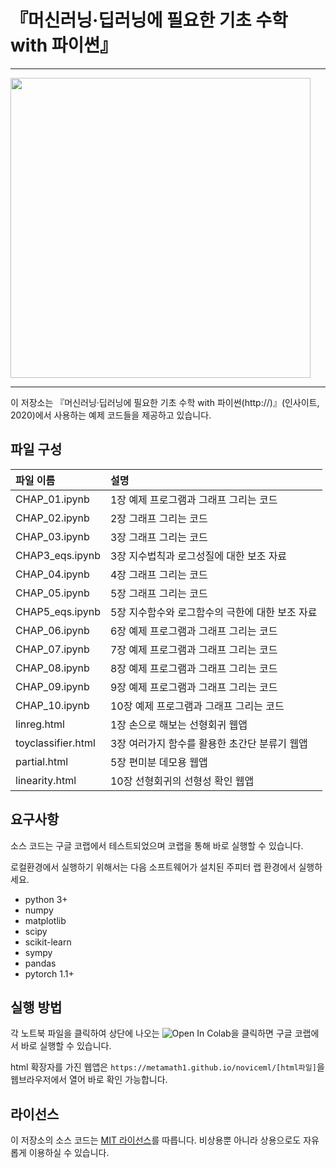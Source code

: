 # 『머신러닝·딥러닝에 필요한 기초 수학 with 파이썬』 

---

<img src="https://github.com/WegraLee/deep-learning-from-scratch/blob/master/" width="480">

---

이 저장소는 『머신러닝·딥러닝에 필요한 기초 수학 with 파이썬(http://)』(인사이트, 2020)에서 사용하는 예제 코드들을 제공하고 있습니다. 

## 파일 구성

|파일 이름 |설명                                                |
|:--                |:--                                                |
|CHAP_01.ipynb      | 1장 예제 프로그램과 그래프 그리는 코드 |
|CHAP_02.ipynb      | 2장 그래프 그리는 코드 |
|CHAP_03.ipynb      | 3장 그래프 그리는 코드 |
|CHAP3_eqs.ipynb    | 3장 지수법칙과 로그성질에 대한 보조 자료 |
|CHAP_04.ipynb      | 4장 그래프 그리는 코드 |
|CHAP_05.ipynb      | 5장 그래프 그리는 코드 |
|CHAP5_eqs.ipynb    | 5장 지수함수와 로그함수의 극한에 대한 보조 자료 |
|CHAP_06.ipynb      | 6장 예제 프로그램과 그래프 그리는 코드 |
|CHAP_07.ipynb      | 7장 예제 프로그램과 그래프 그리는 코드 |
|CHAP_08.ipynb      | 8장 예제 프로그램과 그래프 그리는 코드 |
|CHAP_09.ipynb      | 9장 예제 프로그램과 그래프 그리는 코드 |
|CHAP_10.ipynb      | 10장 예제 프로그램과 그래프 그리는 코드 |
|linreg.html        | 1장 손으로 해보는 선형회귀 웹앱 |
|toyclassifier.html | 3장 여러가지 함수를 활용한 초간단 분류기 웹앱 |
|partial.html       | 5장 편미분 데모용 웹앱 |
|linearity.html     | 10장 선형회귀의 선형성 확인 웹앱 |

## 요구사항
소스 코드는 구글 코랩에서 테스트되었으며 코랩을 통해 바로 실행할 수 있습니다.

로컬환경에서 실행하기 위해서는 다음 소프트웨어가 설치된 주피터 랩 환경에서 실행하세요.

* python 3+
* numpy
* matplotlib
* scipy
* scikit-learn
* sympy
* pandas
* pytorch 1.1+

## 실행 방법

각 노트북 파일을 클릭하여 상단에 나오는 ![Open In Colab](https://colab.research.google.com/assets/colab-badge.svg)을 클릭하면 구글 코랩에서 바로 실행할 수 있습니다.

html 확장자를 가진 웹앱은 `https://metamath1.github.io/noviceml/[html파일]`을 웹브라우저에서 열어 바로 확인 가능합니다.


## 라이선스

이 저장소의 소스 코드는 [MIT 라이선스](http://www.opensource.org/licenses/MIT)를 따릅니다.
비상용뿐 아니라 상용으로도 자유롭게 이용하실 수 있습니다.
